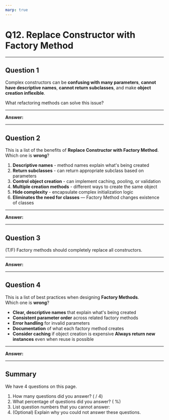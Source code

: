 ```yaml
---
marp: true
---
```


# Q12. Replace Constructor with Factory Method

---

## Question 1

Complex constructors can be **confusing with many parameters**, **cannot have descriptive names**, **cannot return subclasses**, and make **object creation inflexible**.

What refactoring methods can solve this issue?

---

**Answer:**


---

## Question 2

This is a list of the benefits of **Replace Constructor with Factory Method**.  
Which one is **wrong**?

1. **Descriptive names** - method names explain what's being created
2. **Return subclasses** - can return appropriate subclass based on parameters
3. **Control object creation** - can implement caching, pooling, or validation
4. **Multiple creation methods** - different ways to create the same object
5. **Hide complexity** - encapsulate complex initialization logic
6. **Eliminates the need for classes** — Factory Method changes existence of classes

---

**Answer:**


---

## Question 3

(T/F) Factory methods should completely replace all constructors.

---

**Answer:**


---

## Question 4

This is a list of best practices when designing **Factory Methods**.  
Which one is **wrong**?

- **Clear, descriptive names** that explain what's being created
- **Consistent parameter order** across related factory methods
- **Error handling** for invalid parameters
- **Documentation** of what each factory method creates
- **Consider caching** if object creation is expensive
**Always return new instances** even when reuse is possible

---

**Answer:**


---

## Summary

We have 4 questions on this page.

1. How many questions did you answer? ( / 4)
2. What percentage of questions did you answer? (  %)
3. List question numbers that you cannot answer:
4. (Optional) Explain why you could not answer these questions.
